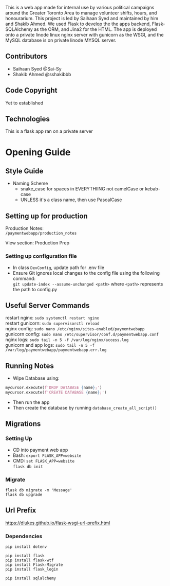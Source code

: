 This is a web app made for internal use by various political campaigns around the Greater Toronto Area to manage volunteer shifts, hours, and honourarium. This project is led by Saihaan Syed and maintained by him and Shakib Ahmed. We used Flask to develop the the apps backend, Flask-SQLAlchemy as the ORM, and Jina2 for the HTML. The app is deployed onto a private linode linux nginx server with gunicorn as the WSGI, and the MySQL database is on private linode MYSQL server.

## Contributors
- Saihaan Syed @Sai-Sy  
- Shakib Ahmed @sshakibbb  
  
## Code Copyright  
Yet to established  
  
## Technologies  
This is a flask app ran on a private server  
  
# Opening Guide  
  
## Style Guide  
- Naming Scheme  
    - snake_case for spaces in EVERYTHIING not camelCase or kebab-case  
    - UNLESS it's a class name, then use PascalCase  
  
## Setting up for production  
Production Notes:  
```/paymentwebapp/production_notes```  
  
View section: Production Prep  
  
### Setting up configuration file  
- In class ```DevConfig```, update path for .env file  
- Ensure Git ignores local changes to the config file using the following command:  
    ```git update-index --assume-unchanged <path>``` where ```<path>``` represents the path to config.py  
  
## Useful Server Commands  
restart nginx:  `sudo systemctl restart nginx`  
restart gunicorn: `sudo supervisorctl reload`  
nginx config: `sudo nano /etc/nginx/sites-enabled/paymentwebapp`  
gunicorn config: `sudo nano /etc/supervisor/conf.d/paymentwebapp.conf`  
nginx logs: `sudo tail -n 5 -f /var/log/nginx/access.log`  
gunicorn and app logs: `sudo tail -n 5 -f /var/log/paymentwebapp/paymentwebapp.err.log`  
  
## Running Notes  
- Wipe Database using:  
```python  
mycursor.execute(f'DROP DATABASE {name};')  
mycursor.execute(f'CREATE DATABASE {name};')  
```
- Then run the app  
- Then create the database by running ```database_create_all_script()```  

## Migrations  
  
### Setting Up 
- CD into payment web app  
- Bash: ```export FLASK_APP=website``` 
- CMD: ```set FLASK_APP=website```  
    ```flask db init```
  
### Migrate  
```flask db migrate -m 'Message'```  
```flask db upgrade```  
  
## Url Prefix  
https://dlukes.github.io/flask-wsgi-url-prefix.html  
  
### Dependencies  
```
pip install dotenv  
  
pip install flask  
pip install flask-wtf  
pip install Flask-Migrate  
pip install flask_login  
  
pip install sqlalchemy  
```